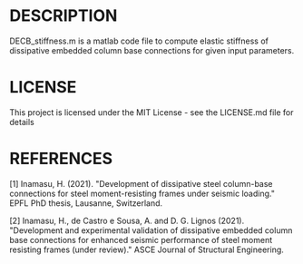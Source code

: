# DESCRIPTION

DECB_stiffness.m is a matlab code file to compute elastic stiffness of dissipative embedded column base connections for given input parameters. 

# LICENSE

This project is licensed under the MIT License - see the LICENSE.md file for details

# REFERENCES

[1] Inamasu, H. (2021). "Development of dissipative steel column-base connections for steel moment-resisting frames under seismic loading." EPFL PhD thesis, Lausanne, Switzerland.

[2] Inamasu, H., de Castro e Sousa, A. and D. G. Lignos (2021). "Development and experimental validation of dissipative embedded column base connections for enhanced seismic performance of steel moment resisting frames (under review)." ASCE Journal of Structural Engineering. 

